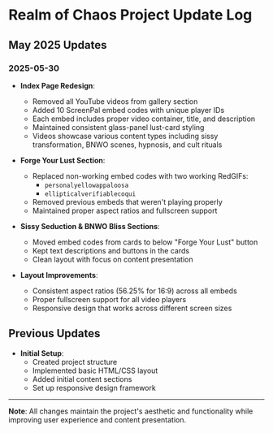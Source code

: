 # Realm of Chaos Project Update Log

## May 2025 Updates

### 2025-05-30
- **Index Page Redesign**:
  - Removed all YouTube videos from gallery section
  - Added 10 ScreenPal embed codes with unique player IDs
  - Each embed includes proper video container, title, and description
  - Maintained consistent glass-panel lust-card styling
  - Videos showcase various content types including sissy transformation, BNWO scenes, hypnosis, and cult rituals

- **Forge Your Lust Section**:
  - Replaced non-working embed codes with two working RedGIFs:
    - `personalyellowappaloosa`
    - `ellipticalverifiablecoqui`
  - Removed previous embeds that weren't playing properly
  - Maintained proper aspect ratios and fullscreen support

- **Sissy Seduction & BNWO Bliss Sections**:
  - Moved embed codes from cards to below "Forge Your Lust" button
  - Kept text descriptions and buttons in the cards
  - Clean layout with focus on content presentation

- **Layout Improvements**:
  - Consistent aspect ratios (56.25% for 16:9) across all embeds
  - Proper fullscreen support for all video players
  - Responsive design that works across different screen sizes

## Previous Updates
- **Initial Setup**:
  - Created project structure
  - Implemented basic HTML/CSS layout
  - Added initial content sections
  - Set up responsive design framework

---

**Note**: All changes maintain the project's aesthetic and functionality while improving user experience and content presentation.

